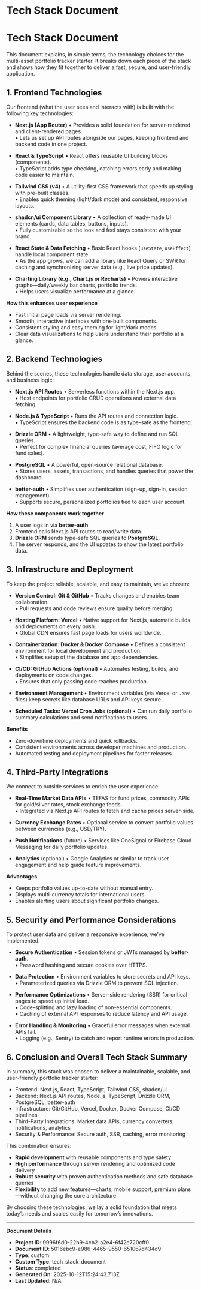 # Tech Stack Document

# Tech Stack Document

This document explains, in simple terms, the technology choices for the multi-asset portfolio tracker starter. It breaks down each piece of the stack and shows how they fit together to deliver a fast, secure, and user-friendly application.

## 1. Frontend Technologies

Our frontend (what the user sees and interacts with) is built with the following key technologies:

- **Next.js (App Router)**
  • Provides a solid foundation for server-rendered and client-rendered pages.  
  • Lets us set up API routes alongside our pages, keeping frontend and backend code in one project.

- **React & TypeScript**
  • React offers reusable UI building blocks (components).  
  • TypeScript adds type checking, catching errors early and making code easier to maintain.

- **Tailwind CSS (v4)**
  • A utility-first CSS framework that speeds up styling with pre-built classes.  
  • Enables quick theming (light/dark mode) and consistent, responsive layouts.

- **shadcn/ui Component Library**
  • A collection of ready-made UI elements (cards, data tables, buttons, inputs).  
  • Fully customizable so the look and feel stays consistent with your brand.

- **React State & Data Fetching**
  • Basic React hooks (`useState`, `useEffect`) handle local component state.  
  • As the app grows, we can add a library like React Query or SWR for caching and synchronizing server data (e.g., live price updates).

- **Charting Library (e.g., Chart.js or Recharts)**
  • Powers interactive graphs—daily/weekly bar charts, portfolio trends.  
  • Helps users visualize performance at a glance.

**How this enhances user experience**
- Fast initial page loads via server rendering.  
- Smooth, interactive interfaces with pre-built components.  
- Consistent styling and easy theming for light/dark modes.  
- Clear data visualizations to help users understand their portfolio at a glance.

## 2. Backend Technologies

Behind the scenes, these technologies handle data storage, user accounts, and business logic:

- **Next.js API Routes**
  • Serverless functions within the Next.js app.  
  • Host endpoints for portfolio CRUD operations and external data fetching.

- **Node.js & TypeScript**
  • Runs the API routes and connection logic.  
  • TypeScript ensures the backend code is as type-safe as the frontend.

- **Drizzle ORM**
  • A lightweight, type-safe way to define and run SQL queries.  
  • Perfect for complex financial queries (average cost, FIFO logic for fund sales).

- **PostgreSQL**
  • A powerful, open-source relational database.  
  • Stores users, assets, transactions, and handles queries that power the dashboard.

- **better-auth**
  • Simplifies user authentication (sign-up, sign-in, session management).  
  • Supports secure, personalized portfolios tied to each user account.

**How these components work together**
1. A user logs in via **better-auth**.
2. Frontend calls Next.js API routes to read/write data.  
3. **Drizzle ORM** sends type-safe SQL queries to **PostgreSQL**.  
4. The server responds, and the UI updates to show the latest portfolio data.

## 3. Infrastructure and Deployment

To keep the project reliable, scalable, and easy to maintain, we’ve chosen:

- **Version Control: Git & GitHub**
  • Tracks changes and enables team collaboration.  
  • Pull requests and code reviews ensure quality before merging.

- **Hosting Platform: Vercel**
  • Native support for Next.js, automatic builds and deployments on every push.  
  • Global CDN ensures fast page loads for users worldwide.

- **Containerization: Docker & Docker Compose**
  • Defines a consistent environment for local development and production.  
  • Simplifies setup of the database and app dependencies.

- **CI/CD: GitHub Actions (optional)**
  • Automates testing, builds, and deployments on code changes.  
  • Ensures that only passing code reaches production.

- **Environment Management**
  • Environment variables (via Vercel or `.env` files) keep secrets like database URLs and API keys secure.

- **Scheduled Tasks: Vercel Cron Jobs (optional)**
  • Can run daily portfolio summary calculations and send notifications to users.

**Benefits**
- Zero-downtime deployments and quick rollbacks.  
- Consistent environments across developer machines and production.  
- Automated testing and deployment pipelines for faster releases.

## 4. Third-Party Integrations

We connect to outside services to enrich the user experience:

- **Real-Time Market Data APIs**
  • TEFAS for fund prices, commodity APIs for gold/silver rates, stock exchange feeds.  
  • Integrated via Next.js API routes to fetch and cache prices server-side.

- **Currency Exchange Rates**
  • Optional service to convert portfolio values between currencies (e.g., USD/TRY).

- **Push Notifications** (future)
  • Services like OneSignal or Firebase Cloud Messaging for daily portfolio updates.

- **Analytics** (optional)
  • Google Analytics or similar to track user engagement and help guide feature improvements.

**Advantages**
- Keeps portfolio values up-to-date without manual entry.  
- Displays multi-currency totals for international users.  
- Enables alerting users about significant portfolio changes.

## 5. Security and Performance Considerations

To protect user data and deliver a responsive experience, we’ve implemented:

- **Secure Authentication**
  • Session tokens or JWTs managed by **better-auth**.  
  • Password hashing and secure cookies over HTTPS.

- **Data Protection**
  • Environment variables to store secrets and API keys.  
  • Parameterized queries via Drizzle ORM to prevent SQL injection.

- **Performance Optimizations**
  • Server-side rendering (SSR) for critical pages to speed up initial load.  
  • Code-splitting and lazy loading of non-essential components.  
  • Caching of external API responses to reduce latency and API usage.

- **Error Handling & Monitoring**
  • Graceful error messages when external APIs fail.  
  • Logging (e.g., Sentry) to catch and report runtime errors in production.

## 6. Conclusion and Overall Tech Stack Summary

In summary, this stack was chosen to deliver a maintainable, scalable, and user-friendly portfolio tracker starter:

- Frontend: Next.js, React, TypeScript, Tailwind CSS, shadcn/ui
- Backend: Next.js API routes, Node.js, TypeScript, Drizzle ORM, PostgreSQL, better-auth
- Infrastructure: Git/GitHub, Vercel, Docker, Docker Compose, CI/CD pipelines
- Third-Party Integrations: Market data APIs, currency converters, notifications, analytics
- Security & Performance: Secure auth, SSR, caching, error monitoring

This combination ensures:
- **Rapid development** with reusable components and type safety
- **High performance** through server rendering and optimized code delivery
- **Robust security** with proven authentication methods and safe database queries
- **Flexibility** to add new features—charts, mobile support, premium plans—without changing the core architecture

By choosing these technologies, we lay a solid foundation that meets today’s needs and scales easily for tomorrow’s innovations.

---
**Document Details**
- **Project ID**: 9996f6d0-22b9-4cb2-a2e4-6f42e720cff0
- **Document ID**: 5016ebc9-e986-4465-9550-651067d434d9
- **Type**: custom
- **Custom Type**: tech_stack_document
- **Status**: completed
- **Generated On**: 2025-10-12T15:24:43.713Z
- **Last Updated**: N/A
